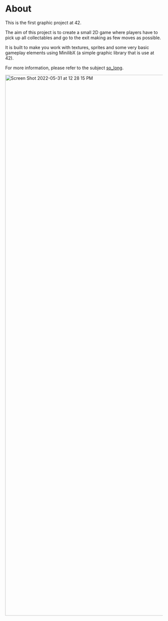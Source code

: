# About

This is the first graphic project at 42.

The aim of this project is to create a small 2D game where players have to pick up all collectables and go to the exit making as few moves as possible.

It is built to make you work with textures, sprites and some very basic gameplay elements using MinilibX (a simple graphic library that is use at 42).

For more information, please refer to the subject [so_long](https://github.com/Sndrn/42_cursus/tree/main/Subjects_PDFs).


<img width="1725" alt="Screen Shot 2022-05-31 at 12 28 15 PM" src="https://user-images.githubusercontent.com/89401289/171153556-1708c74e-c272-4d31-a039-9764993faff0.png">
